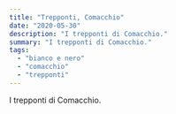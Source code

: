 ```yaml
---
title: "Trepponti, Comacchio"
date: "2020-05-30"
description: "I trepponti di Comacchio."
summary: "I trepponti di Comacchio."
tags: 
  - "bianco e nero"
  - "comacchio"
  - "trepponti"
---
```


I trepponti di Comacchio.